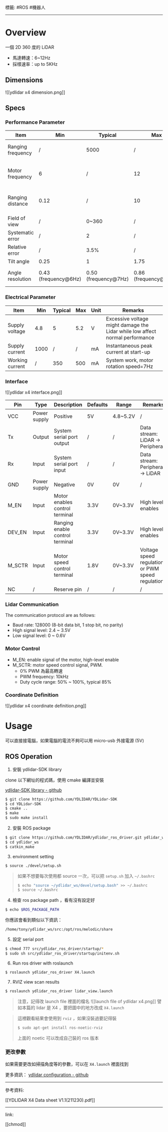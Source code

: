 標籤: #ROS #機器人 

---

# Overview

一個 2D 360 度的 LiDAR

- 馬達轉速：6~12Hz
- 採樣速率：up to 5KHz

## Dimensions

![[ydlidar x4 dimension.png]]

## Specs

### Performance Parameter

| Item              | Min                  | Typical              | Max                   | Unit | Remarks                                  |
| ----------------- | -------------------- | -------------------- | --------------------- | ---- | ---------------------------------------- |
| Ranging frequency | /                    | 5000                 | /                     | Hz   | Ranging 5000 times per second            |
| Motor frequency   | 6                    | /                    | 12                    | Hz   | PWM or voltage speed regulation          |
| Ranging distance  | 0.12                 | /                    | 10                    | m    | Indoor encironment with 80% Reflectivity |
| Field of view     | /                    | 0~360                | /                     | Deg  | /                                        |
| Systematic error  | /                    | 2                    | /                     | cm   | Range $\leq$ 1m                          |
| Relative error    | /                    | 3.5%                 | /                     | /    | 1m $\leq$ Range $\leq$ 6m                |
| Tilt angle        | 0.25                 | 1                    | 1.75                  | Deg  | /                                        |
| Angle resolution  | 0.43 (frequency@6Hz) | 0.50 (frequency@7Hz) | 0.86 (frequency@12Hz) | Deg  | Different motor frequency                | 

### Electrical Parameter

| Item            | Min  | Typical | Max | Unit | Remarks                                                                      |
| --------------- | ---- | ------- | --- | ---- | ---------------------------------------------------------------------------- |
| Supply voltage  | 4.8  | 5       | 5.2 | V    | Excessive voltage might damage the Lidar while low affect normal performance |
| Supply current  | 1000 | /       | /   | mA   | Instantaneous peak current at start-up                                       |
| Working current | /    | 350     | 500 | mA   | System work, motor rotation speed=7Hz                                        | 

### Interface

![[ydlidar x4 interface.png]]

| Pin    | Type         | Description                     | Defaults | Range    | Remarks                                          |
| ------ | ------------ | ------------------------------- | -------- | -------- | ------------------------------------------------ |
| VCC    | Power supply | Positive                        | 5V       | 4.8~5.2V | /                                                |
| Tx     | Output       | System serial port output       | /        | /        | Data stream: LiDAR $\rightarrow$ Peripherals     |
| Rx     | Input        | System serial port input        | /        | /        | Data stream: Peripherals $\rightarrow$ LiDAR     |
| GND    | Power supply | Negative                        | 0V       | 0V       | /                                                |
| M_EN   | Input        | Motor enables control terminal  | 3.3V     | 0V~3.3V  | High level enables                               |
| DEV_EN | Input        | Ranging enable control terminal | 3.3V     | 0V~3.3V  | High level enables                               |
| M_SCTR | Input        | Motor speed control terminal    | 1.8V     | 0V~3.3V  | Voltage speed regulation or PWM speed regulation |
| NC     | /            | Reserve pin                     | /        | /        | /                                                | 

### Lidar Communication

The communication protocol are as follows:

- Baud rate: 128000 (8-bit data bit, 1 stop bit, no parity)
- High signal level: 2.4 ~ 3.5V
- Low signal level: 0 ~ 0.6V

### Motor Control

- M_EN: enable signal of the motor, high-level enable
- M_SCTR: motor speed control signal, PWM. 
	- 0% PWM 為最高轉速
	- PWM frequency: 10kHz
	- Duty cycle range: 50% ~ 100%, typical 85%

### Coordinate Definition

![[ydlidar x4 coordinate definition.png]]

# Usage

可以直接接電腦，如果電腦的電流不夠可以用 micro-usb 外接電源 (5V)

## ROS Operation

1. 安裝 ydlidar-SDK library

clone 以下網址的程式碼，使用 cmake 編譯並安裝

[ydlidar-SDK library - github](https://github.com/YDLIDAR/YDLidar-SDK)

```bash
$ git clone https://github.com/YDLIDAR/YDLidar-SDK
$ cd YDLidar-SDK
$ cmake ..
$ make
$ sudo make install
```

2. 安裝 ROS package

```bash
$ git clone https://github.com/YDLIDAR/ydlidar_ros_driver.git ydlidar_ws/src/ydlidar_ros_driver
$ cd ydlidar_ws
$ catkin_make
```

3. environment setting

```bash
$ source ./devel/setup.sh
```

> 如果不想要每次使用都 source 一次，可以把 `setup.sh` 加入 `~/.bashrc`
> ```bash
> $ echo "source ~/ydlidar_ws/devel/setup.bash" >> ~/.bashrc 
> $ source ~/.bashrc
> ```

4. 檢查 ros package path ，看有沒有設定好

```bash
$ echo $ROS_PACKAGE_PATH
```

你應該會看到類似以下資訊：

`/home/tony/ydlidar_ws/src:/opt/ros/melodic/share`

5. 設定 serial port

```bash
$ chmod 777 src/ydlidar_ros_driver/startup/* 
$ sudo sh src/ydlidar_ros_driver/startup/initenv.sh
```

6. Run ros driver with roslaunch

```bash
$ roslaunch ydlidar_ros_driver X4.launch
```

7. RVIZ view scan results

```bash
$ roslaunch ydlidar_ros_driver lidar_view.launch
```

> 注意，記得改 launch file 裡面的檔名
> ![[launch file of ydlidar x4.png]]
> 譬如本篇的 lidar 是 X4 ，要把圖中的地方改成 `X4.launch`

> 這裡觀看結果會使用到 `rviz` ，如果沒裝過要記得裝
> ```bash
> $ sudo apt-get install ros-noetic-rviz
> ```
> 上面的 noetic 可以改成自己裝的 ros 版本

### 更改參數

如果需要更改如掃描角度等的參數，可以在 `X4.launch` 裡面找到

更多資訊：
[ydlidar configuration - github](https://github.com/YDLIDAR/ydlidar_ros_driver#configure-ydlidar_ros_driver-internalparameter)

---

參考資料:

[[YDLIDAR X4 Data sheet V1.1(211230).pdf]]

---

link:

[[chmod]]